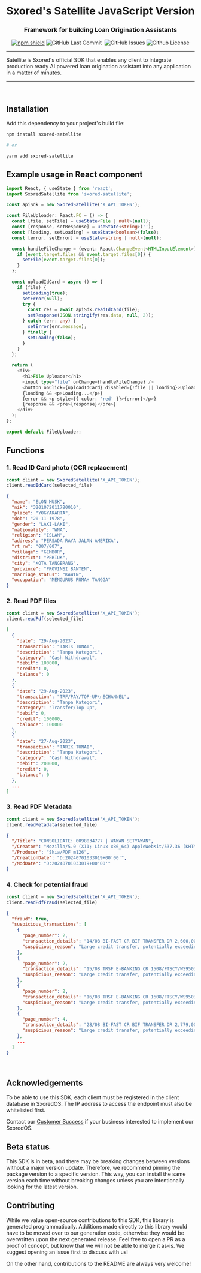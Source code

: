 <div align="center">

# Sxored's Satellite JavaScript Version

### Framework for building Loan Origination Assistants

<p>

[![npm shield](https://img.shields.io/npm/v/sxored-satellite)](https://www.npmjs.com/package/sxored-satellite)
<img alt="GitHub Last Commit" src="https://img.shields.io/github/last-commit/sxored-ai/sxored-satellite" /> 
<img alt="" src="https://img.shields.io/github/repo-size/sxored-ai/sxored-satellite" /> <img alt="GitHub Issues" src="https://img.shields.io/github/issues/sxored-ai/sxored-satellite" /> <img alt="Github License" src="https://img.shields.io/badge/License-MIT-yellow.svg" />
</p>

</div>

-----

Satellite is Sxored's official SDK that enables any client to integrate production ready AI powered loan origination assistant into any application in a matter of minutes.

-----

<br/>

## Installation

Add this dependency to your project's build file:

```bash
npm install sxored-satellite

# or

yarn add sxored-satellite
```

## Example usage in React component
```typescript
import React, { useState } from 'react';
import SxoredSatellite from 'sxored-satellite';

const apiSdk = new SxoredSatellite('X_API_TOKEN');

const FileUploader: React.FC = () => {
  const [file, setFile] = useState<File | null>(null);
  const [response, setResponse] = useState<string>('');
  const [loading, setLoading] = useState<boolean>(false);
  const [error, setError] = useState<string | null>(null);

  const handleFileChange = (event: React.ChangeEvent<HTMLInputElement>) => {
    if (event.target.files && event.target.files[0]) {
      setFile(event.target.files[0]);
    }
  };

  const uploadIdCard = async () => {
    if (file) {
      setLoading(true);
      setError(null);
      try {
        const res = await apiSdk.readIdCard(file);
        setResponse(JSON.stringify(res.data, null, 2));
      } catch (err: any) {
        setError(err.message);
      } finally {
        setLoading(false);
      }
    }
  };

  return (
    <div>
      <h1>File Uploader</h1>
      <input type="file" onChange={handleFileChange} />
      <button onClick={uploadIdCard} disabled={!file || loading}>Upload ID Card</button>
      {loading && <p>Loading...</p>}
      {error && <p style={{ color: 'red' }}>{error}</p>}
      {response && <pre>{response}</pre>}
    </div>
  );
};

export default FileUploader;

```

## Functions

### 1. Read ID Card photo (OCR replacement)

```typescript
const client = new SxoredSatellite('X_API_TOKEN');
client.readIdCard(selected_file)
```
```json
{
  "name": "ELON MUSK",
  "nik": "3201072011780010",
  "place": "YOGYAKARTA",
  "dob": "20-11-1978",
  "gender": "LAKI-LAKI",
  "nationality": "WNA",
  "religion": "ISLAM",
  "address": "PERSADA RAYA JALAN AMERIKA",
  "rt_rw": "007/007",
  "village": "GEMBOR",
  "district": "PERIUK",
  "city": "KOTA TANGERANG",
  "province": "PROVINSI BANTEN",
  "marriage_status": "KAWIN",
  "occupation": "MENGURUS RUMAH TANGGA"
}
```

### 2. Read PDF files

```typescript
const client = new SxoredSatellite('X_API_TOKEN');
client.readPdf(selected_file)
```
```json
[
  {
    "date": "29-Aug-2023",
    "transaction": "TARIK TUNAI",
    "description": "Tanpa Kategori",
    "category": "Cash Withdrawal",
    "debit": 100000,
    "credit": 0,
    "balance": 0
  },
  {
    "date": "29-Aug-2023",
    "transaction": "TRF/PAY/TOP-UP\nECHANNEL",
    "description": "Tanpa Kategori",
    "category": "Transfer/Top Up",
    "debit": 0,
    "credit": 100000,
    "balance": 100000
  },
  {
    "date": "27-Aug-2023",
    "transaction": "TARIK TUNAI",
    "description": "Tanpa Kategori",
    "category": "Cash Withdrawal",
    "debit": 200000,
    "credit": 0,
    "balance": 0
  },
  ...
]
```

### 3. Read PDF Metadata

```typescript
const client = new SxoredSatellite('X_API_TOKEN');
client.readMetadata(selected_file)
```
```json
{
  "/Title": "CONSOLIDATE: 0098034777 | WAWAN SETYAWAN",
  "/Creator": "Mozilla/5.0 (X11; Linux x86_64) AppleWebKit/537.36 (KHTML, like Gecko) Chrome/126.0.0.0 Safari/537.36",
  "/Producer": "Skia/PDF m126",
  "/CreationDate": "D:20240701033019+00'00'",
  "/ModDate": "D:20240701033019+00'00'"
}
```

### 4. Check for potential fraud

```typescript
const client = new SxoredSatellite('X_API_TOKEN');
client.readPdfFraud(selected_file)
```
```json
{
  "fraud": true,
  "suspicious_transactions": [
    {
      "page_number": 2,
      "transaction_details": "14/08 BI-FAST CR BIF TRANSFER DR 2,600,000.00 9,258,073.87\n501\nV***nny Ku****an",
      "suspicious_reason": "Large credit transfer, potentially exceeding typical income levels. The name 'V***nny Ku****an' is repeated throughout the statement, indicating a potential pattern of suspicious transactions."
    },
    {
      "page_number": 2,
      "transaction_details": "15/08 TRSF E-BANKING CR 1508/FTSCY/WS95031 5,000,000.00 9,236,073.87\n        5000000.00\nA***R L****N",
      "suspicious_reason": "Large credit transfer, potentially exceeding typical income levels.  The beneficiary name 'A***R L****N' is repeated throughout the statement, indicating a potential pattern of suspicious transactions."
    },
    {
      "page_number": 2,
      "transaction_details": "16/08 TRSF E-BANKING CR 1608/FTSCY/WS95031 500,000.00\n         500000.00\nV***nny Ku****an",
      "suspicious_reason": "Large credit transfer, potentially exceeding typical income levels.  The beneficiary name 'V***nny Ku****an' is repeated throughout the statement, indicating a potential pattern of suspicious transactions."
    },
    {
      "page_number": 4,
      "transaction_details": "28/08 BI-FAST CR BIF TRANSFER DR 2,779,000.00 11,144,593.87\n501\nV***nny Ku****an",
      "suspicious_reason": "Large credit transfer, potentially exceeding typical income levels. The name 'V***nny Ku****an' is repeated throughout the statement, indicating a potential pattern of suspicious transactions."
    },
    ...
  ]
}
```

<br/>

## Acknowledgements

To be able to use this SDK, each client must be registered in the client database in SxoredOS. The IP address to access the endpoint must also be whitelisted first.

Contact our [Customer Success](mailto:use@sxored.com) if your business interested to implement our SxoredOS.

## Beta status

This SDK is in beta, and there may be breaking changes between versions without a major version update. Therefore, we recommend pinning the package version to a specific version. This way, you can install the same version each time without breaking changes unless you are intentionally looking for the latest version.

## Contributing

While we value open-source contributions to this SDK, this library is generated programmatically. Additions made directly to this library would have to be moved over to our generation code, otherwise they would be overwritten upon the next generated release. Feel free to open a PR as a proof of concept, but know that we will not be able to merge it as-is. We suggest opening an issue first to discuss with us!

On the other hand, contributions to the README are always very welcome!
